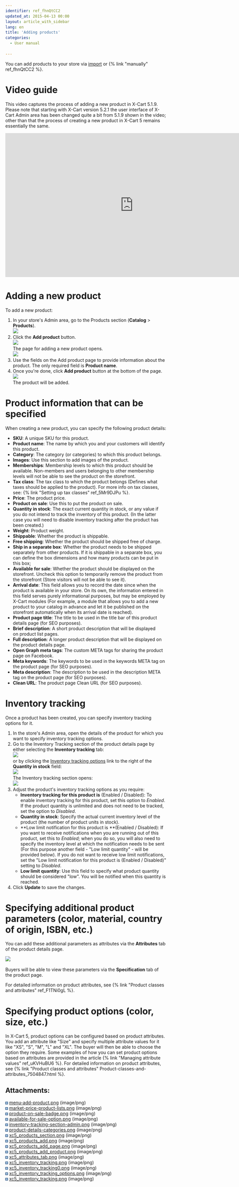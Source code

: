 ```yaml
---
identifier: ref_fhnQtCC2
updated_at: 2015-04-13 00:00
layout: article_with_sidebar
lang: en
title: 'Adding products'
categories:
  - User manual

---
```



You can add products to your store via [import](https://xcart.zendesk.com/entries/23396176-How-to-import-products-) or {% link "manually" ref_fhnQtCC2 %}. 

# Video guide

This video captures the process of adding a new product in X-Cart 5.1.9\. Please note that starting with X-Cart version 5.2.1 the user interface of X-Cart Admin area has been changed quite a bit from 5.1.9 shown in the video; other than that the process of creating a new product in X-Cart 5 remains essentially the same.

<iframe class="youtube-player" type="text/html" style="width: 800px; height: 450px" src="http://www.youtube.com/embed/HKtI-iXFfr8" frameborder="0"></iframe>

# Adding a new product

To add a new product:

1.  In your store's Admin area, go to the Products section (**Catalog** > **Products**).  
    ![]({{site.baseurl}}/attachments/6389859/8716836.png?effects=drop-shadow)
2.  Click the **Add product** button.  
    ![]({{site.baseurl}}/attachments/6389859/8716837.png?effects=drop-shadow)  
    The page for adding a new product opens.   
    ![]({{site.baseurl}}/attachments/6389859/8716838.png?effects=drop-shadow)
3.  Use the fields on the Add product page to provide information about the product. The only required field is **Product name**. 
4.  Once you're done, click **Add product** button at the bottom of the page.   
    ![]({{site.baseurl}}/attachments/6389859/8716867.png?effects=drop-shadow)  
    The product will be added. 

# Product information that can be specified

When creating a new product, you can specify the following product details:

*   **SKU**: A unique SKU for this product.
*   **Product name**: The name by which you and your customers will identify this product.
*   **Category**: The category (or categories) to which this product belongs. 
*   **Images**: Use this section to add images of the product.
*   **Memberships**: Membership levels to which this product should be available. Non-members and users belonging to other membership levels will not be able to see the product on the storefront.
*   **Tax class**: The tax class to which the product belongs (Defines what taxes should be applied to the product). For more info on tax classes, see: {% link "Setting up tax classes" ref_5Mr9DJPu %}.
*   **Price**: The product price.
*   **Product on sale**: Use this to put the product on sale.
*   **Quantity in stock**: The exact current quantity in stock, or any value if you do not intend to track the inventory of this product. (In the latter case you will need to disable inventory tracking after the product has been created.) 
*   **Weight**: Product weight.
*   **Shippable**: Whether the product is shippable.
*   **Free shipping**: Whether the product should be shipped free of charge.
*   **Ship in a separate box**: Whether the product needs to be shipped separately from other products. If it is shippable in a separate box, you can define the box dimensions and how many products can be put in this box;
*   **Available for sale**: Whether the product should be displayed on the storefront. Uncheck this option to temporarily remove the product from the storefront (Store visitors will not be able to see it).
*   **Arrival date**: This field allows you to record the date since when the product is available in your store. On its own, the information entered in this field serves purely informational purposes, but may be employed by X-Cart modules (For example, a module that allows you to add a new product to your catalog in advance and let it be published on the storefront automatically when its arrival date is reached).
*   **Product page title**: The title to be used in the title bar of this product details page (for SEO purposes). 
*   **Brief** **description**: A short product description that will be displayed on product list pages.
*   **Full description**: A longer product description that will be displayed on the product details page.
*   **Open Graph meta tags**: The custom META tags for sharing the product page on Facebook.
*   **Meta keywords**: The keywords to be used in the keywords META tag on the product page (for SEO purposes).
*   **Meta description**: The description to be used in the description META tag on the product page (for SEO purposes).
*   **Clean URL**: The product page Clean URL (for SEO purposes).

# Inventory tracking

Once a product has been created, you can specify inventory tracking options for it. 

1.  In the store's Admin area, open the details of the product for which you want to specify inventory tracking options.
2.  Go to the Inventory Tracking section of the product details page by either selecting the **Inventory tracking** tab:  
    ![]({{site.baseurl}}/attachments/6389859/8716870.png?effects=drop-shadow)  
    or by clicking the <u>Inventory tracking options</u> link to the right of the **Quantity in stock** field:  
    ![]({{site.baseurl}}/attachments/6389859/8716871.png?effects=drop-shadow)  
    The Inventory tracking section opens:  
    ![]({{site.baseurl}}/attachments/6389859/8716869.png?effects=drop-shadow)
3.  Adjust the product's inventory tracking options as you require:
    *   **Inventory tracking for this product is** (Enabled / Disabled): To enable inventory tracking for this product, set this option to _Enabled_. If the product quantity is unlimited and does not need to be tracked, set the option to _Disabled_.
    *   **Quantity in stock**: Specify the actual current inventory level of the product (the number of product units in stock).
    *   **Low limit notification for this product is **(Enabled / Disabled): If you want to receive notifications when you are running out of this product, set this to _Enabled_; when you do so, you will also need to specify the inventory level at which the notification needs to be sent (For this purpose another field - "Low limit quantity" - will be provided below). If you do not want to receive low limit notifications, set the "Low limit notification for this product is (Enabled / Disabled)" setting to _Disabled_.
    *   **Low limit quantity**: Use this field to specify what product quantity should be considered "low". You will be notified when this quantity is reached.
4.  Click **Update** to save the changes.

# Specifying additional product parameters (color, material, country of origin, ISBN, etc.)

You can add these additional parameters as attributes via the **Attributes** tab of the product details page.

![]({{site.baseurl}}/attachments/6389859/8716868.png?effects=drop-shadow)

Buyers will be able to view these parameters via the **Specification** tab of the product page.

For detailed information on product attributes, see {% link "Product classes and attributes" ref_F1TNi0gL %}.

# Specifying product options (color, size, etc.)

In X-Cart 5, product options can be configured based on product attributes. You add an attribute like "Size" and specify multiple attribute values for it like "XS", "S", "M", "L" and "XL". The buyer will then be able to choose the option they require. Some examples of how you can set product options based on attributes are provided in the article {% link "Managing attribute values" ref_uKVHuBU6 %}. For detailed information on product attributes, see {% link "Product classes and attributes" Product-classes-and-attributes_7504847.html %}.

## Attachments:

![](images/icons/bullet_blue.gif) [menu-add-product.png]({{site.baseurl}}/attachments/6389859/6586565.png) (image/png)  
![](images/icons/bullet_blue.gif) [market-price-product-lists.png]({{site.baseurl}}/attachments/6389859/6586566.png) (image/png)  
![](images/icons/bullet_blue.gif) [product-on-sale-badge.png]({{site.baseurl}}/attachments/6389859/6586567.png) (image/png)  
![](images/icons/bullet_blue.gif) [available-for-sale-option.png]({{site.baseurl}}/attachments/6389859/6586568.png) (image/png)  
![](images/icons/bullet_blue.gif) [inventory-tracking-section-admin.png]({{site.baseurl}}/attachments/6389859/6586569.png) (image/png)  
![](images/icons/bullet_blue.gif) [product-details-categories.png]({{site.baseurl}}/attachments/6389859/7602741.png) (image/png)  
![](images/icons/bullet_blue.gif) [xc5_products_section.png]({{site.baseurl}}/attachments/6389859/8716836.png) (image/png)  
![](images/icons/bullet_blue.gif) [xc5_products_add.png]({{site.baseurl}}/attachments/6389859/8716837.png) (image/png)  
![](images/icons/bullet_blue.gif) [xc5_products_add_page.png]({{site.baseurl}}/attachments/6389859/8716838.png) (image/png)  
![](images/icons/bullet_blue.gif) [xc5_products_add_product.png]({{site.baseurl}}/attachments/6389859/8716867.png) (image/png)  
![](images/icons/bullet_blue.gif) [xc5_attributes_tab.png]({{site.baseurl}}/attachments/6389859/8716868.png) (image/png)  
![](images/icons/bullet_blue.gif) [xc5_inventory_tracking.png]({{site.baseurl}}/attachments/6389859/8716872.png) (image/png)  
![](images/icons/bullet_blue.gif) [xc5_inventory_tracking0.png]({{site.baseurl}}/attachments/6389859/8716870.png) (image/png)  
![](images/icons/bullet_blue.gif) [xc5_inventory_tracking_options.png]({{site.baseurl}}/attachments/6389859/8716871.png) (image/png)  
![](images/icons/bullet_blue.gif) [xc5_inventory_tracking.png]({{site.baseurl}}/attachments/6389859/8716869.png) (image/png)